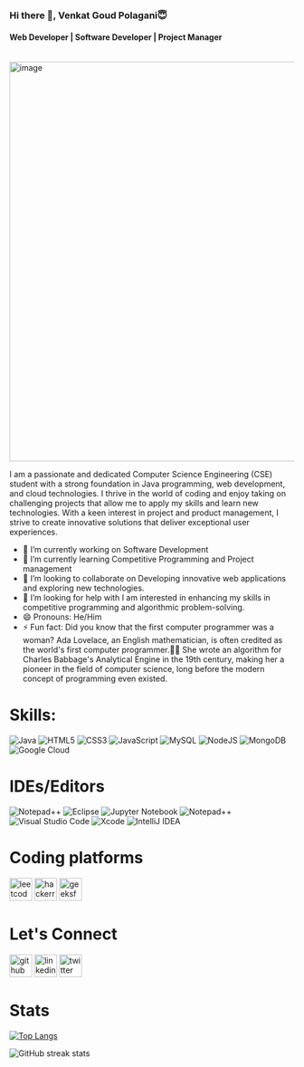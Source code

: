 ### Hi there 👋, Venkat Goud Polagani😇
#### Web Developer | Software Developer | Project Manager
&emsp;&emsp;&emsp;&emsp;&emsp;&emsp;&emsp;<img width="706" alt="image" src="https://github.com/Venkat-polagani7/Venkat-polagani7/assets/103422239/07e1d052-20a3-4289-a576-c9e1eeba26f0">

I am a passionate and dedicated Computer Science Engineering (CSE) student with a strong foundation in Java programming, web development, and cloud technologies. 
I thrive in the world of coding and enjoy taking on challenging projects that allow me to apply my skills and learn new technologies. 
With a keen interest in project and product management, I strive to create innovative solutions that deliver exceptional user experiences.

- 🔭 I’m currently working on Software Development 
- 🌱 I’m currently learning Competitive Programming and Project management 
- 👯 I’m looking to collaborate on Developing innovative web applications and exploring new technologies. 
- 🤔 I’m looking for help with I am interested in enhancing my skills in competitive programming and algorithmic problem-solving. 
- 😄 Pronouns: He/Him 
- ⚡ Fun fact: Did you know that the first computer programmer was a woman? Ada Lovelace, an English mathematician, is often credited as the world's first computer programmer.👩‍💻 She wrote an algorithm for Charles Babbage's Analytical Engine in the 19th century, making her a pioneer in the field of computer science, long before the modern concept of programming even existed.


# Skills: 
![Java](https://img.shields.io/badge/java-%23ED8B00.svg?style=for-the-badge&logo=openjdk&logoColor=white)
![HTML5](https://img.shields.io/badge/html5-%23E34F26.svg?style=for-the-badge&logo=html5&logoColor=white)
![CSS3](https://img.shields.io/badge/css3-%231572B6.svg?style=for-the-badge&logo=css3&logoColor=white)
![JavaScript](https://img.shields.io/badge/javascript-%23323330.svg?style=for-the-badge&logo=javascript&logoColor=%23F7DF1E)
![MySQL](https://img.shields.io/badge/mysql-%2300f.svg?style=for-the-badge&logo=mysql&logoColor=white)
![NodeJS](https://img.shields.io/badge/node.js-6DA55F?style=for-the-badge&logo=node.js&logoColor=white)
![MongoDB](https://img.shields.io/badge/MongoDB-%234ea94b.svg?style=for-the-badge&logo=mongodb&logoColor=white)
![Google Cloud](https://img.shields.io/badge/GoogleCloud-%234285F4.svg?style=for-the-badge&logo=google-cloud&logoColor=white)

# IDEs/Editors
![Notepad++](https://img.shields.io/badge/Notepad++-90E59A.svg?style=for-the-badge&logo=notepad%2b%2b&logoColor=black)
![Eclipse](https://img.shields.io/badge/Eclipse-FE7A16.svg?style=for-the-badge&logo=Eclipse&logoColor=white)
![Jupyter Notebook](https://img.shields.io/badge/jupyter-%23FA0F00.svg?style=for-the-badge&logo=jupyter&logoColor=white)
![Notepad++](https://img.shields.io/badge/Notepad++-90E59A.svg?style=for-the-badge&logo=notepad%2b%2b&logoColor=black)
![Visual Studio Code](https://img.shields.io/badge/Visual%20Studio%20Code-0078d7.svg?style=for-the-badge&logo=visual-studio-code&logoColor=white)
![Xcode](https://img.shields.io/badge/Xcode-007ACC?style=for-the-badge&logo=Xcode&logoColor=white)
![IntelliJ IDEA](https://img.shields.io/badge/IntelliJIDEA-000000.svg?style=for-the-badge&logo=intellij-idea&logoColor=white)


# Coding platforms

[<img src='https://cdn.jsdelivr.net/npm/simple-icons@3.0.1/icons/leetcode.svg' alt='leetcode' height='40'>](https://leetcode.com/Venkat_Goud_P/) [<img src='https://cdn.jsdelivr.net/npm/simple-icons@3.0.1/icons/hackerrank.svg' alt='hackerrank' height='40'>](https://www.hackerrank.com/Venkat_Goud_P?hr_r=1)  [<img src='https://cdn.jsdelivr.net/npm/simple-icons@3.0.1/icons/geeksforgeeks.svg' alt='geeksforgeeks' height='40'>](https://auth.geeksforgeeks.org/user/venkat_p/?utm_source=geeksforgeeks&utm_medium=my_profile&utm_campaign=auth_user)  

# Let's Connect

[<img src='https://cdn.jsdelivr.net/npm/simple-icons@3.0.1/icons/github.svg' alt='github' height='40'>](https://github.com/Venkat-polagani7)  [<img src='https://cdn.jsdelivr.net/npm/simple-icons@3.0.1/icons/linkedin.svg' alt='linkedin' height='40'>](https://www.linkedin.com/in/https://www.linkedin.com/in/venkatgoudpolagani//)  [<img src='https://cdn.jsdelivr.net/npm/simple-icons@3.0.1/icons/twitter.svg' alt='twitter' height='40'>](https://twitter.com/https://twitter.com/1817_venkat)  

# Stats

[![Top Langs](https://github-readme-stats.vercel.app/api/top-langs/?username=Venkat-polagani7)](https://github.com/anuraghazra/github-readme-stats) 

![GitHub streak stats](https://streak-stats.demolab.com/?user=Venkat-polagani7)  
 
